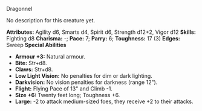 Dragonnel

No description for this creature yet.

**Attributes:** Agility d6, Smarts d4, Spirit d6, Strength d12+2, Vigor
d12
**Skills:** Fighting d8
**Charisma:** -; **Pace:** 7; **Parry:** 6; **Toughness:** 17 (3)
**Edges:** Sweep
**Special Abilities**
- **Armour +3:** Natural armour.
- **Bite:** Str+d8.
- **Claws:** Str+d8.
- **Low Light Vision:** No penalties for dim or dark lighting.
- **Darkvision:** No vision penalties for darkness (range 12").
- **Flight:** Flying Pace of 13" and Climb -1.
- **Size +6:** Twenty feet long; Toughness +6.
- **Large:** -2 to attack medium-sized foes, they receive +2 to their
attacks.

